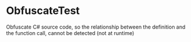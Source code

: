 # ObfuscateTest
Obfuscate C# source code, so the relationship between the definition and the function call, cannot be detected (not at runtime)
